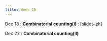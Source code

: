 ```yaml
---
title: Week 15
---
```


Dec 18
: **Combinatorial counting(I)**
  :  \[[slides-zh](https://basics.sjtu.edu.cn/~yangqizhe/pdf/dm2023w/slides/DMLec12-handout-zh.pdf)\]

Dec 22
: **Combinatorial counting(II)**


  

